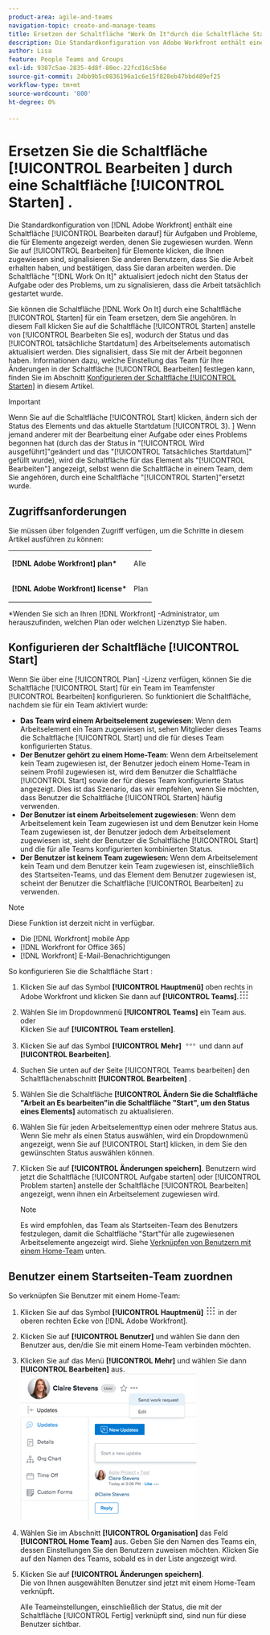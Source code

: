 ```yaml
---
product-area: agile-and-teams
navigation-topic: create-and-manage-teams
title: Ersetzen der Schaltfläche "Work On It"durch die Schaltfläche Start
description: Die Standardkonfiguration von Adobe Workfront enthält eine Schaltfläche "Bearbeiten", die Aufgaben und Probleme enthält, die für Elemente angezeigt werden, denen Sie zugewiesen wurden.
author: Lisa
feature: People Teams and Groups
exl-id: 9387c5ae-2835-4d8f-80ec-22fcd16c5b6e
source-git-commit: 24bb9b5c0836196a1c6e15f828eb47bbd489ef25
workflow-type: tm+mt
source-wordcount: '800'
ht-degree: 0%

---
```


# Ersetzen Sie die Schaltfläche [!UICONTROL Bearbeiten ] durch eine Schaltfläche [!UICONTROL Starten] .

Die Standardkonfiguration von [!DNL Adobe Workfront] enthält eine Schaltfläche [!UICONTROL Bearbeiten darauf] für Aufgaben und Probleme, die für Elemente angezeigt werden, denen Sie zugewiesen wurden. Wenn Sie auf [!UICONTROL Bearbeiten] für Elemente klicken, die Ihnen zugewiesen sind, signalisieren Sie anderen Benutzern, dass Sie die Arbeit erhalten haben, und bestätigen, dass Sie daran arbeiten werden. Die Schaltfläche &quot;[!DNL Work On It]&quot; aktualisiert jedoch nicht den Status der Aufgabe oder des Problems, um zu signalisieren, dass die Arbeit tatsächlich gestartet wurde.

Sie können die Schaltfläche [!DNL Work On It] durch eine Schaltfläche [!UICONTROL Starten] für ein Team ersetzen, dem Sie angehören. In diesem Fall klicken Sie auf die Schaltfläche [!UICONTROL Starten] anstelle von [!UICONTROL Bearbeiten Sie es], wodurch der Status und das [!UICONTROL tatsächliche Startdatum] des Arbeitselements automatisch aktualisiert werden. Dies signalisiert, dass Sie mit der Arbeit begonnen haben. Informationen dazu, welche Einstellung das Team für Ihre Änderungen in der Schaltfläche [!UICONTROL Bearbeiten] festlegen kann, finden Sie im Abschnitt [Konfigurieren der Schaltfläche [!UICONTROL Starten]](#configure-the-uicontrol-start-button) in diesem Artikel.

>[!IMPORTANT]
>
>Wenn Sie auf die Schaltfläche [!UICONTROL Start] klicken, ändern sich der Status des Elements und das aktuelle Startdatum [!UICONTROL 3}. ] Wenn jemand anderer mit der Bearbeitung einer Aufgabe oder eines Problems begonnen hat (durch das der Status in &quot;[!UICONTROL Wird ausgeführt]&quot;geändert und das &quot;[!UICONTROL Tatsächliches Startdatum]&quot; gefüllt wurde), wird die Schaltfläche für das Element als &quot;[!UICONTROL Bearbeiten&quot;] angezeigt, selbst wenn die Schaltfläche in einem Team, dem Sie angehören, durch eine Schaltfläche &quot;[!UICONTROL Starten]&quot;ersetzt wurde.

## Zugriffsanforderungen

Sie müssen über folgenden Zugriff verfügen, um die Schritte in diesem Artikel ausführen zu können:

<table style="table-layout:auto"> 
 <col> 
 </col> 
 <col> 
 </col> 
 <tbody> 
  <tr> 
   <td role="rowheader"><strong>[!DNL Adobe Workfront] plan*</strong></td> 
   <td> <p>Alle</p> </td> 
  </tr> 
  <tr> 
   <td role="rowheader"><strong>[!DNL Adobe Workfront] license*</strong></td> 
   <td> <p>Plan</p> </td> 
  </tr> 
 </tbody> 
</table>

&#42;Wenden Sie sich an Ihren [!DNL Workfront] -Administrator, um herauszufinden, welchen Plan oder welchen Lizenztyp Sie haben.

## Konfigurieren der Schaltfläche [!UICONTROL Start]

Wenn Sie über eine [!UICONTROL Plan] -Lizenz verfügen, können Sie die Schaltfläche [!UICONTROL Start] für ein Team im Teamfenster [!UICONTROL Bearbeiten] konfigurieren. So funktioniert die Schaltfläche, nachdem sie für ein Team aktiviert wurde:

* **Das Team wird einem Arbeitselement zugewiesen**: Wenn dem Arbeitselement ein Team zugewiesen ist, sehen Mitglieder dieses Teams die Schaltfläche [!UICONTROL Start] und die für dieses Team konfigurierten Status.
* **Der Benutzer gehört zu einem Home-Team**: Wenn dem Arbeitselement kein Team zugewiesen ist, der Benutzer jedoch einem Home-Team in seinem Profil zugewiesen ist, wird dem Benutzer die Schaltfläche [!UICONTROL Start] sowie der für dieses Team konfigurierte Status angezeigt. Dies ist das Szenario, das wir empfehlen, wenn Sie möchten, dass Benutzer die Schaltfläche [!UICONTROL Starten] häufig verwenden.
* **Der Benutzer ist einem Arbeitselement zugewiesen**: Wenn dem Arbeitselement kein Team zugewiesen ist und dem Benutzer kein Home Team zugewiesen ist, der Benutzer jedoch dem Arbeitselement zugewiesen ist, sieht der Benutzer die Schaltfläche [!UICONTROL Start] und die für alle Teams konfigurierten kombinierten Status.
* **Der Benutzer ist keinem Team zugewiesen:** Wenn dem Arbeitselement kein Team und dem Benutzer kein Team zugewiesen ist, einschließlich des Startseiten-Teams, und das Element dem Benutzer zugewiesen ist, scheint der Benutzer die Schaltfläche [!UICONTROL Bearbeiten] zu verwenden.

>[!NOTE]
>
>Diese Funktion ist derzeit nicht in verfügbar.
>
>* Die [!DNL Workfront] mobile App
>* [!DNL Workfront for Office 365]
>* [!DNL Workfront] E-Mail-Benachrichtigungen
>

So konfigurieren Sie die Schaltfläche Start :

1. Klicken Sie auf das Symbol **[!UICONTROL Hauptmenü]** oben rechts in Adobe Workfront und klicken Sie dann auf **[!UICONTROL Teams]**.![](assets/main-menu-icon.png)

1. Wählen Sie im Dropdownmenü **[!UICONTROL Teams]** ein Team aus.\
   oder\
   Klicken Sie auf **[!UICONTROL Team erstellen]**.

1. Klicken Sie auf das Symbol **[!UICONTROL Mehr]** ![](assets/more-icon.png) und dann auf **[!UICONTROL Bearbeiten]**.

1. Suchen Sie unten auf der Seite [!UICONTROL Teams bearbeiten] den Schaltflächenabschnitt **[!UICONTROL Bearbeiten]** .
1. Wählen Sie die Schaltfläche **[!UICONTROL Ändern Sie die Schaltfläche &quot;Arbeit an Es bearbeiten&quot;in die Schaltfläche &quot;Start&quot;, um den Status eines Elements]** automatisch zu aktualisieren.
1. Wählen Sie für jeden Arbeitselementtyp einen oder mehrere Status aus. Wenn Sie mehr als einen Status auswählen, wird ein Dropdownmenü angezeigt, wenn Sie auf [!UICONTROL Start] klicken, in dem Sie den gewünschten Status auswählen können.
1. Klicken Sie auf **[!UICONTROL Änderungen speichern]**. Benutzern wird jetzt die Schaltfläche [!UICONTROL Aufgabe starten] oder [!UICONTROL Problem starten] anstelle der Schaltfläche [!UICONTROL Bearbeiten] angezeigt, wenn ihnen ein Arbeitselement zugewiesen wird.

   >[!NOTE]
   >
   >Es wird empfohlen, das Team als Startseiten-Team des Benutzers festzulegen, damit die Schaltfläche &quot;Start&quot;für alle zugewiesenen Arbeitselemente angezeigt wird. Siehe [Verknüpfen von Benutzern mit einem Home-Team](#associate-users-with-a-home-team) unten.

## Benutzer einem Startseiten-Team zuordnen

So verknüpfen Sie Benutzer mit einem Home-Team:

1. Klicken Sie auf das Symbol **[!UICONTROL Hauptmenü]** ![](assets/main-menu-icon.png) in der oberen rechten Ecke von [!DNL Adobe Workfront].

1. Klicken Sie auf **[!UICONTROL Benutzer]** und wählen Sie dann den Benutzer aus, den/die Sie mit einem Home-Team verbinden möchten.
1. Klicken Sie auf das Menü **[!UICONTROL Mehr]** und wählen Sie dann **[!UICONTROL Bearbeiten]** aus.\
   ![](assets/user-settings-nwe-350x291.png)

1. Wählen Sie im Abschnitt **[!UICONTROL Organisation]** das Feld **[!UICONTROL Home Team]** aus. Geben Sie den Namen des Teams ein, dessen Einstellungen Sie den Benutzern zuweisen möchten. Klicken Sie auf den Namen des Teams, sobald es in der Liste angezeigt wird.

1. Klicken Sie auf **[!UICONTROL Änderungen speichern]**.\
   Die von Ihnen ausgewählten Benutzer sind jetzt mit einem Home-Team verknüpft.

   Alle Teameinstellungen, einschließlich der Status, die mit der Schaltfläche [!UICONTROL Fertig] verknüpft sind, sind nun für diese Benutzer sichtbar.

